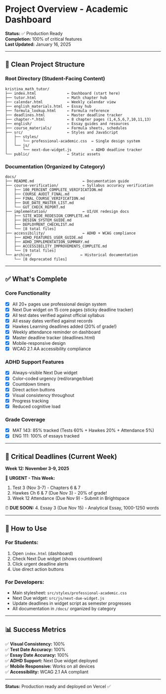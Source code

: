# Project Overview - Academic Dashboard

**Status:** ✅ Production Ready  
**Completion:** 100% of critical features  
**Last Updated:** January 16, 2025

---

## 📂 Clean Project Structure

### Root Directory (Student-Facing Content)
```
kristina_math_tutor/
├── index.html              ← Dashboard (start here)
├── tutor.html              ← Math chapter hub
├── calendar.html           ← Weekly calendar view
├── english_materials.html  ← Essay hub
├── formula_lookup.html     ← Formula reference
├── deadlines.html          ← Master deadline tracker
├── chapter-*.html          ← 8 chapter pages (1,4,5,6,7,10,11,13)
├── english/                ← Essay guides and resources
├── course_materials/       ← Formula sheets, schedules
├── src/                    ← Styles and JavaScript
│   ├── styles/
│   │   └── professional-academic.css  ← Single design system
│   └── js/
│       └── next-due-widget.js         ← ADHD deadline tracker
└── public/                 ← Static assets
```

### Documentation (Organized by Category)
```
docs/
├── README.md                      ← Documentation guide
├── course-verification/           ← Syllabus accuracy verification
│   ├── 100_PERCENT_COMPLETE_VERIFICATION.md
│   ├── COURSE_AUDIT_FINAL.md
│   ├── FINAL_COURSE_VERIFICATION.md
│   ├── DUE_DATE_MASTER_LIST.md
│   └── GUT_CHECK_REPORT.md
├── implementation/                ← UI/UX redesign docs
│   ├── SITE_WIDE_REDESIGN_COMPLETE.md
│   ├── DESIGN_SYSTEM_GUIDE.md
│   ├── DEPLOYMENT_CHECKLIST.md
│   └── [8 total files]
├── accessibility/                 ← ADHD + WCAG compliance
│   ├── ADHD_FEATURES_USER_GUIDE.md
│   ├── ADHD_IMPLEMENTATION_SUMMARY.md
│   ├── ACCESSIBILITY_IMPROVEMENTS_COMPLETE.md
│   └── [9 total files]
└── archive/                      ← Historical documentation
    └── [8 deprecated files]
```

---

## ✅ What's Complete

### Core Functionality
- [x] All 20+ pages use professional design system
- [x] Next Due widget on 15 core pages (sticky deadline tracker)
- [x] All test dates verified against official syllabus
- [x] All essay dates verified against records
- [x] Hawkes Learning deadlines added (20% of grade!)
- [x] Weekly attendance reminder on dashboard
- [x] Master deadline tracker (deadlines.html)
- [x] Mobile-responsive design
- [x] WCAG 2.1 AA accessibility compliance

### ADHD Support Features  
- [x] Always-visible Next Due widget
- [x] Color-coded urgency (red/orange/blue)
- [x] Countdown timers
- [x] Direct action buttons
- [x] Visual consistency throughout
- [x] Progress tracking
- [x] Reduced cognitive load

### Grade Coverage
- [x] MAT 143: 85% tracked (Tests 60% + Hawkes 20% + Attendance 5%)
- [x] ENG 111: 100% of essays tracked

---

## 🎯 Critical Deadlines (Current Week)

**Week 12: November 3-9, 2025**

🚨 **URGENT - This Week:**
1. Test 3 (Nov 3-7) - Chapters 6 & 7
2. Hawkes Ch 6 & 7 (Due Nov 3) - 20% of grade!
3. Week 12 Attendance (Due Nov 9) - Submit in Brightspace

⏰ **DUE SOON:**
4. Essay 3 (Due Nov 15) - Analytical Essay, 1000-1250 words

---

## 🚀 How to Use

### For Students:
1. Open `index.html` (dashboard)
2. Check Next Due widget (shows countdown)
3. Click urgent deadline alerts
4. Use direct action buttons

### For Developers:
- Main stylesheet: `src/styles/professional-academic.css`
- Next Due widget: `src/js/next-due-widget.js`
- Update deadlines in widget script as semester progresses
- All documentation in `/docs/` organized by category

---

## 📊 Success Metrics

✅ **Visual Consistency:** 100%  
✅ **Test Date Accuracy:** 100%  
✅ **Essay Date Accuracy:** 100%  
✅ **ADHD Support:** Next Due widget deployed  
✅ **Mobile Responsive:** Works on all devices  
✅ **Accessibility:** WCAG 2.1 AA compliant  

---

**Status:** Production ready and deployed on Vercel ✅
